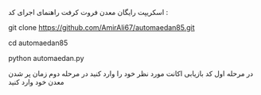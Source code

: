 اسکریپت رایگان معدن فروت کرفت 
راهنمای اجرای کد :

git clone https://github.com/AmirAli67/automaedan85.git

cd automaedan85

python automaedan.py


در مرحله اول کد بازیابی اکانت مورد نظر خود را وارد کنید
در مرحله دوم زمان پر شدن معدن خود وارد کنید
